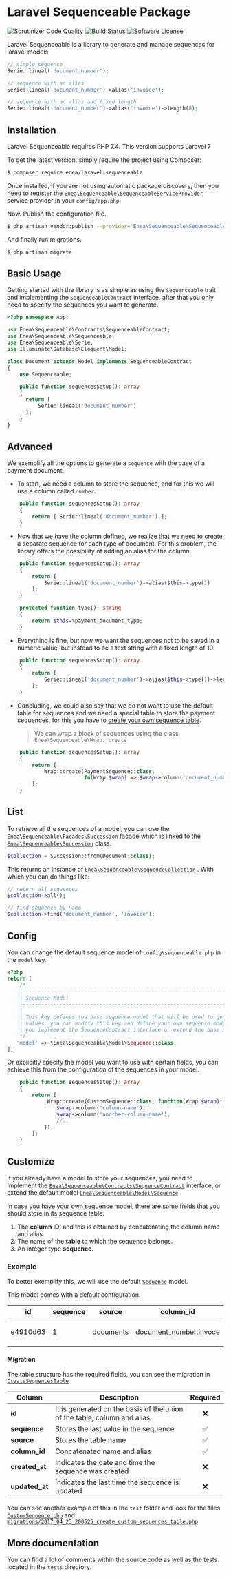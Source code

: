 # Laravel Sequenceable Package

[![Scrutinizer Code Quality](https://scrutinizer-ci.com/g/vaened/laravel-sequenceable/badges/quality-score.png?b=upgrade)](https://scrutinizer-ci.com/g/vaened/laravel-sequenceable/?branch=upgrade)  [![Build Status](https://travis-ci.org/vaened/laravel-sequenceable.svg?branch=master)](https://travis-ci.org/vaened/laravel-sequenceable)  [![Software License](https://img.shields.io/badge/license-MIT-brightgreen.svg?style=flat-square)](LICENSE.md) 

Laravel Sequenceable is a library to generate and manage sequences for laravel models.

```php
// simple sequence
Serie::lineal('document_number');

// sequence with an alias
Serie::lineal('document_number')->alias('invoice');

// sequence with an alias and fixed length
Serie::lineal('document_number')->alias('invoice')->length(8);
```

## Installation
Laravel Sequenceable requires PHP 7.4. This version supports Laravel 7

To get the latest version, simply require the project using Composer:
```sh
$ composer require enea/laravel-sequenceable
```

Once installed, if you are not using automatic package discovery, then you need to register the [`Enea\Sequenceable\SequenceableServiceProvider`](https://github.com/vaened/laravel-sequenceable/blob/master/src/SequenceableServiceProvider.php) service provider in your `config/app.php`.

Now. Publish the configuration file.

```sh
$ php artisan vendor:publish --provider='Enea\Sequenceable\SequenceableServiceProvider'
```
And finally run migrations.

```sh
$ php artisan migrate
```

## Basic Usage
Getting started with the library is as simple as using the `Sequenceable` trait and implementing the `SequenceableContract` interface, after that you only need to specify the sequences you want to generate.
```php
<?php namespace App;

use Enea\Sequenceable\Contracts\SequenceableContract;
use Enea\Sequenceable\Sequenceable;
use Enea\Sequenceable\Serie;
use Illuminate\Database\Eloquent\Model;

class Document extends Model implements SequenceableContract
{
    use Sequenceable;

    public function sequencesSetup(): array
    {
      return [
          Serie::lineal('document_number')
      ];
    }
}
```

## Advanced
We exemplify all the options to generate a `sequence` with the case of a payment document.

- To start, we need a column to store the sequence, and for this we will use a column called `number`.

```php
    public function sequencesSetup(): array
    {
        return [ Serie::lineal('document_number') ];
    }
```
- Now that we have the column defined, we realize that we need to create a separate sequence for each type of document. For this problem, the library offers the possibility of adding an alias for the column.

```php
    public function sequencesSetup(): array
    {
        return [ 
            Serie::lineal('document_number')->alias($this->type())
        ];
    }

  	protected function type(): string
    {
        return $this->payment_document_type;
    }
```
- Everything is fine, but now we want the sequences not to be saved in a numeric value, but instead to be a text string with a fixed length of 10.

```php
    public function sequencesSetup(): array
    {
        return [ 
            Serie::lineal('document_number')->alias($this->type())->length(10)
        ];
    }
```
- Concluding, we could also say that we do not want to use the default table for sequences and we need a special table to store the payment sequences, for this you have to [create your own sequence table](#customize).

  > We can wrap a block of sequences using the class `Enea\Sequenceable\Wrap::create`

```php
    public function sequencesSetup(): array
    {
        return [ 
            Wrap::create(PaymentSequence::class, 
                         fn(Wrap $wrap) => $wrap->column('document_number')->alias($this->type())->length(10))
        ];
    }
```
## List
To retrieve all the sequences of a model, you can use the `Enea\Sequenceable\Facades\Succession` facade which is linked to the [`Enea\Sequenceable\Succession`](https://github.com/vaened/laravel-sequenceable/blob/master/src/Succession.php) class.

```php
$collection = Succession::from(Document::class);
```
This returns an instance of [`Enea\Sequenceable\SequenceCollection`](https://github.com/vaened/laravel-sequenceable/blob/master/src/SequenceCollection.php) . With which you can do things like:

```php
// return all sequences
$collection->all();

// find sequence by name
$collection->find('document_number', 'invoice');
```

## Config

You can change the default sequence model of `config\sequenceable.php` in the `model` key.
```php
<?php
return [    
    /*
    |--------------------------------------------------------------------------
    | Sequence Model
    |--------------------------------------------------------------------------
    |
    | This key defines the base sequence model that will be used to generate the autoincrementable 
    | values, you can modify this key and define your own sequence model whenever 
    | you implement the SequenceContract interface or extend the base model
    */
   'model' => \Enea\Sequenceable\Model\Sequence::class,
];
```
Or explicitly specify the model you want to use with certain fields, you can achieve this from the configuration of the sequences in your model.
```php
    public function sequencesSetup(): array
    {
        return [ 
             Wrap::create(CustomSequence::class, function(Wrap $wrap): void {
                $wrap->column('column-name');                
                $wrap->column('another-column-name');
                //..
            }),
        ];
    }
```

## Customize
if you already have a model to store your sequences, you need to implement the [`Enea\Sequenceable\Contracts\SequenceContract`](https://github.com/vaened/laravel-sequenceable/blob/master/src/Contracts/SequenceContract.php) interface, or extend the default model [`Enea\Sequenceable\Model\Sequence`](https://github.com/vaened/laravel-sequenceable/blob/master/src/Model/Sequence.php).

In case you have your own sequence model, there are some fields that you should store in its sequence table:

1. The **column ID**, and this is obtained by concatenating the column name and alias.
2. The name of the **table** to which the sequence belongs.
3. An integer type **sequence**.

### Example

To better exemplify this, we will use the default [`Sequence`](https://github.com/vaened/laravel-sequenceable/blob/master/src/Model/Sequence.php) model.


This model comes with a default configuration.

 id       | sequence | source    | column_id              | created_at          | updated_at          
 -------- | -------- | --------- | ---------------------- | ------------------- | ------------------- 
 e4910d63 | 1        | documents | document_number.invoce | 2020-07-03 18:40:44 | 2020-07-03 18:40:44 

#### Migration

The table structure has the required fields, you can see the migration in [`CreateSequencesTable`](https://github.com/vaened/laravel-sequenceable/blob/master/database/migrations/2017_04_23_200525_create_sequences_table.php)

 Column         | Description								| Required 
------------------------|---------------------------------------------------------------------------------|:-:
 **id**      | It is generated on the basis of the union of the table, column and alias 										|:x:
**sequence**    | Stores the last value in the sequence |:white_check_mark:
**source**          | Stores the table name | :white_check_mark:
**column_id**   | Concatenated name and alias | :white_check_mark:
**created_at**  | Indicates the date and time the sequence was created |:x:
**updated_at**  | Indicates the last time the sequence is updated |:x:

You can see another example of this in the `test` folder and look for the files [`CustomSequence.php`](https://github.com/vaened/laravel-sequenceable/blob/master/tests/Models/CustomSequence.php) and [`migrations/2017_04_23_200525_create_custom_sequences_table.php`](https://github.com/vaened/laravel-sequenceable/blob/master/tests/migrations/2017_04_23_200525_create_custom_sequences_table.php)

## More documentation

You can find a lot of comments within the source code as well as the tests located in the `tests` directory.